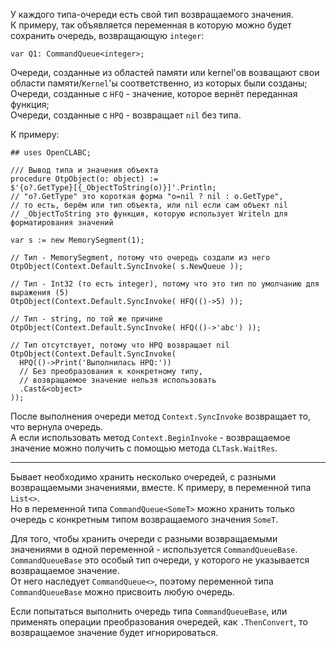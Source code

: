 ﻿


У каждого типа-очереди есть свой тип возвращаемого значения.\
К примеру, так объявляется переменная в которую можно будет сохранить очередь, возвращающую `integer`:
```
var Q1: CommandQueue<integer>;
```

Очереди, созданные из областей памяти или kernel'ов возващают свои области памяти/`Kernel`'ы соответственно, из которых были созданы;\
Очереди, созданные с `HFQ` - значение, которое вернёт переданная функция;\
Очереди, созданные с `HPQ` - возвращает `nil` без типа.

К примеру:
```
## uses OpenCLABC;

/// Вывод типа и значения объекта
procedure OtpObject(o: object) :=
$'{o?.GetType}[{_ObjectToString(o)}]'.Println;
// "o?.GetType" это короткая форма "o=nil ? nil : o.GetType",
// то есть, берём или тип объекта, или nil если сам объект nil
// _ObjectToString это функция, которую использует Writeln для форматирования значений

var s := new MemorySegment(1);

// Тип - MemorySegment, потому что очередь создали из него
OtpObject(Context.Default.SyncInvoke( s.NewQueue ));

// Тип - Int32 (то есть integer), потому что это тип по умолчанию для выражения (5)
OtpObject(Context.Default.SyncInvoke( HFQ(()->5) ));

// Тип - string, по той же причине
OtpObject(Context.Default.SyncInvoke( HFQ(()->'abc') ));

// Тип отсутствует, потому что HPQ возвращает nil
OtpObject(Context.Default.SyncInvoke(
  HPQ(()->Print('Выполнилась HPQ:'))
  // Без преобразования к конкретному типу,
  // возвращаемое значение нельзя использовать
  .Cast&<object>
));

```

После выполнения очереди метод `Context.SyncInvoke` возвращает то, что вернула очередь.\
А если использовать метод `Context.BeginInvoke` - возвращаемое значение можно получить с помощью метода `CLTask.WaitRes`.

---

Бывает необходимо хранить несколько очередей, с разными возвращаемыми значениями, вместе. К примеру, в переменной типа `List<>`.\
Но в переменной типа `CommandQueue<SomeT>` можно хранить только очередь с конкретным типом возвращаемого значения `SomeT`.

Для того, чтобы хранить очереди с разными возвращаемыми значениями в одной переменной - используется `CommandQueueBase`.\
`CommandQueueBase` это особый тип очереди, у которого не указывается возвращаемое значение.\
От него наследует `CommandQueue<>`, поэтому переменной типа `CommandQueueBase` можно присвоить любую очередь.

Если попытаться выполнить очередь типа `CommandQueueBase`,
или применять операции преобразования очередей, как `.ThenConvert`,
то возвращаемое значение будет игнорироваться.


